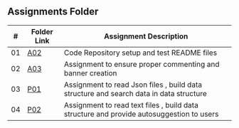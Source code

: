 
##  Assignments Folder

|   #   | Folder Link | Assignment Description |
| :---: | ----------- | ---------------------- |
|    01   |  [A02](https://github.com/adikarimadhav21/3013-Algorithms-Adhikari/tree/main/Assignments/A02)| Code Repository setup and test README files|  
|    02  |  [A03](https://github.com/adikarimadhav21/3013-Algorithms-Adhikari/tree/main/Assignments/A03)| Assignment to ensure proper commenting and banner creation|  
|    03  |  [P01](https://github.com/adikarimadhav21/3013-Algorithms-Adhikari/tree/main/Assignments/P01)| Assignment to read Json files , build data structure and search data in data structure|                            
|    04 |  [P02](https://github.com/adikarimadhav21/3013-Algorithms-Adhikari/tree/main/Assignments/P02)| Assignment to read text files , build data structure and provide autosuggestion to users|                            



